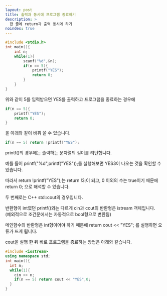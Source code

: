 ```yaml
---
layout: post
title: 출력과 동시에 프로그램 종료하기
description: >
  한 줄에 return과 출력 동시에 하기
noindex: true
---
```


```c
#include <stdio.h>
int main(){
    int n;
    while(1){
        scanf("%d",&n);
        if(n == 5){
            printf("YES");
            return 0;
        }
    }
}
```
위와 같이 5를 입력받으면 YES를 출력하고 프로그램을 종료하는 경우에

```c
if(n == 5){
    printf("YES");
    return 0;
}
```
을 아래와 같이 바꿔 쓸 수 있습니다.

```c
if(n == 5) return !printf("YES");
```

printf()의 경우에는 출력하는 문자열의 길이를 리턴합니다.  

예를 들어 printf("%d",printf("YES"));를 실행해보면 YES3이 나오는 것을 확인할 수 있습니다.  

따라서 return !printf("YES");는 return !3;이 되고, 0 이외의 수는 true이기 때문에 return 0; 으로 해석할 수 있습니다.  

두 번째로는 C++ std::cout의 경우입니다.  

반환형이 int였던 printf()와는 다르게 cin과 cout의 반환형은 istream 객체입니다.  
(예외적으로 조건문에서는 자동적으로 bool형으로 변환됨)

메인함수의 반환형은 int형이어야 하기 때문에 return cout << "YES"; 를 실행하면 오류가 뜨게 됩니다.  

cout을 실행 한 뒤 바로 프로그램을 종료하는 방법은 아래와 같습니다.

```c++
#include <iostream>
using namespace std;
int main(){
  int n;
  while(1){
    cin >> n;
    if(n == 5) return cout << "YES",0;
  }
}
```

